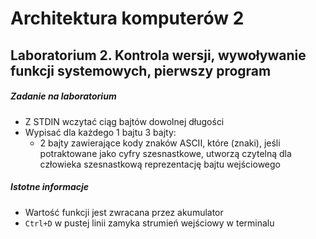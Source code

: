 # Architektura komputerów 2

## Laboratorium 2. Kontrola wersji, wywoływanie funkcji systemowych, pierwszy program

##### Zadanie na laboratorium
* Z STDIN wczytać ciąg bajtów dowolnej długości
* Wypisać dla każdego 1 bajtu 3 bajty:
	* 2 bajty zawierające kody znaków ASCII, które (znaki), jeśli potraktowane jako cyfry szesnastkowe, utworzą czytelną dla człowieka szesnastkową reprezentację bajtu wejściowego

##### Istotne informacje
* Wartość funkcji jest zwracana przez akumulator
* `Ctrl+D` w pustej linii zamyka strumień wejściowy w terminalu
